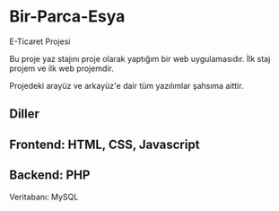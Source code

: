 # Bir-Parca-Esya
E-Ticaret Projesi

Bu proje yaz stajını proje olarak yaptığım bir web uygulamasıdır. İlk staj projem ve ilk web projemdir.

Projedeki arayüz ve arkayüz'e dair tüm yazılımlar şahsıma aittir.

Diller
---------------------------------
Frontend: HTML, CSS, Javascript
---------------------------------
Backend: PHP
---------------------------------
Veritabanı: MySQL
